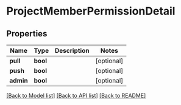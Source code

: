 # ProjectMemberPermissionDetail

## Properties
Name | Type | Description | Notes
------------ | ------------- | ------------- | -------------
**pull** | **bool** |  | [optional] 
**push** | **bool** |  | [optional] 
**admin** | **bool** |  | [optional] 

[[Back to Model list]](../README.md#documentation-for-models) [[Back to API list]](../README.md#documentation-for-api-endpoints) [[Back to README]](../README.md)


